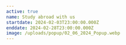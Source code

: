 ```yaml
---
active: true
name: Study abroad with us
startdate: 2024-02-03T23:00:00.000Z
enddate: 2024-02-28T23:00:00.000Z
image: /uploads/popup/02_06_2024_Popup.webp
---
```


